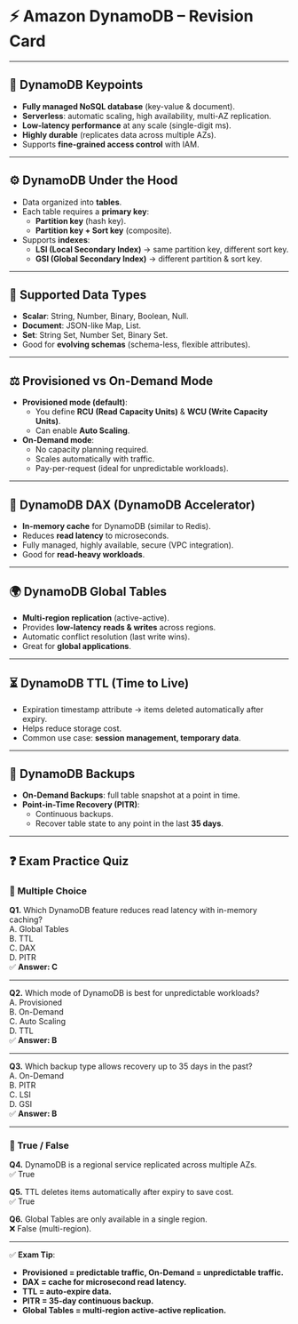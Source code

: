 # ⚡ Amazon DynamoDB – Revision Card

---

## 📝 DynamoDB Keypoints
- **Fully managed NoSQL database** (key-value & document).
- **Serverless**: automatic scaling, high availability, multi-AZ replication.
- **Low-latency performance** at any scale (single-digit ms).
- **Highly durable** (replicates data across multiple AZs).
- Supports **fine-grained access control** with IAM.

---

## ⚙️ DynamoDB Under the Hood
- Data organized into **tables**.
- Each table requires a **primary key**:
    - **Partition key** (hash key).
    - **Partition key + Sort key** (composite).
- Supports **indexes**:
    - **LSI (Local Secondary Index)** → same partition key, different sort key.
    - **GSI (Global Secondary Index)** → different partition & sort key.

---

## 📑 Supported Data Types
- **Scalar**: String, Number, Binary, Boolean, Null.
- **Document**: JSON-like Map, List.
- **Set**: String Set, Number Set, Binary Set.
- Good for **evolving schemas** (schema-less, flexible attributes).

---

## ⚖️ Provisioned vs On-Demand Mode
- **Provisioned mode (default)**:
    - You define **RCU (Read Capacity Units)** & **WCU (Write Capacity Units)**.
    - Can enable **Auto Scaling**.
- **On-Demand mode**:
    - No capacity planning required.
    - Scales automatically with traffic.
    - Pay-per-request (ideal for unpredictable workloads).

---

## 🚀 DynamoDB DAX (DynamoDB Accelerator)
- **In-memory cache** for DynamoDB (similar to Redis).
- Reduces **read latency** to microseconds.
- Fully managed, highly available, secure (VPC integration).
- Good for **read-heavy workloads**.

---

## 🌍 DynamoDB Global Tables
- **Multi-region replication** (active-active).
- Provides **low-latency reads & writes** across regions.
- Automatic conflict resolution (last write wins).
- Great for **global applications**.

---

## ⏳ DynamoDB TTL (Time to Live)
- Expiration timestamp attribute → items deleted automatically after expiry.
- Helps reduce storage cost.
- Common use case: **session management, temporary data**.

---

## 💾 DynamoDB Backups
- **On-Demand Backups**: full table snapshot at a point in time.
- **Point-in-Time Recovery (PITR)**:
    - Continuous backups.
    - Recover table state to any point in the last **35 days**.

---

## ❓ Exam Practice Quiz

### 🔹 Multiple Choice
**Q1.** Which DynamoDB feature reduces read latency with in-memory caching?  
A. Global Tables  
B. TTL  
C. DAX  
D. PITR  
✅ **Answer: C**

---

**Q2.** Which mode of DynamoDB is best for unpredictable workloads?  
A. Provisioned  
B. On-Demand  
C. Auto Scaling  
D. TTL  
✅ **Answer: B**

---

**Q3.** Which backup type allows recovery up to 35 days in the past?  
A. On-Demand  
B. PITR  
C. LSI  
D. GSI  
✅ **Answer: B**

---

### 🔹 True / False
**Q4.** DynamoDB is a regional service replicated across multiple AZs.  
✅ True

**Q5.** TTL deletes items automatically after expiry to save cost.  
✅ True

**Q6.** Global Tables are only available in a single region.  
❌ False (multi-region).

---

✅ **Exam Tip**:
- **Provisioned = predictable traffic, On-Demand = unpredictable traffic.**
- **DAX = cache for microsecond read latency.**
- **TTL = auto-expire data.**
- **PITR = 35-day continuous backup.**
- **Global Tables = multi-region active-active replication.**  
